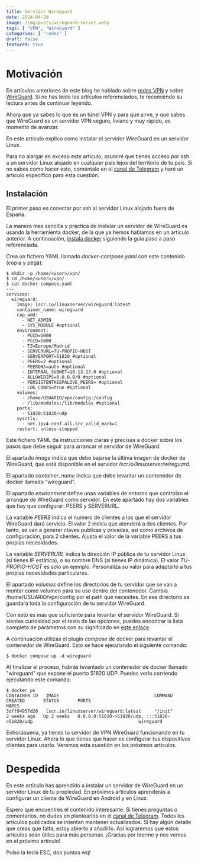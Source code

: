 ```yaml
---
title: Servidor Wireguard
date: 2024-04-20
image: /img/posts/wireguard-server.webp
tags: [ "VPN", "WireGuard" ]
categories: [ "redes" ]
draft: false
featured: true
---
```


# Motivación

En artículos anteriores de este blog he hablado sobre [redes VPN](/post/2024/vpn) y sobre [WireGuard](/post/2024/wireguard). Si no has leído los artículos referenciados, te recomiendo su lectura antes de continuar leyendo.

Ahora que ya sabes lo que es un túnel VPN y para qué sirve, y que sabes que WireGuard es un servidor VPN seguro, liviano y muy rápido, es momento de avanzar.

En este articulo explico como instalar el servidor WireGuard en un servidor Linux.

Para no alargar en exceso este articulo, asumiré que tienes acceso por ssh a un servidor Linux alojado en cualquier país lejos del territorio de tu país. Si no sabes como hacer esto, coméntalo en el [canal de Telegram](https://t.me/lateclaescape) y haré un articulo específico para esta cuestión.

## Instalación

El primer paso es conectar por ssh al servidor Linux alojado fuera de España.

La manera mas sencilla y práctica de instalar un servidor de WireGuard es usando la herramienta docker, de la que ya hemos hablamos en un articulo anterior. A continuación, [instala docker](/post/2024/herramienta-docker) siguiendo la guía paso a paso referenciada.

Crea un fichero YAML llamado *docker-compose.yaml* con este contenido (copia y pega):

```
$ mkdir -p /home/<user>/vpn/
$ cd /home/<user>/vpn/
$ cat docker-compose.yaml
---
services:
  wireguard:
    image: lscr.io/linuxserver/wireguard:latest
    container_name: wireguard
    cap_add:
      - NET_ADMIN
      - SYS_MODULE #optional
    environment:
      - PUID=1000
      - PGID=1000
      - TZ=Europe/Madrid
      - SERVERURL=TU-PROPIO-HOST
      - SERVERPORT=51820 #optional
      - PEERS=2 #optional
      - PEERDNS=auto #optional
      - INTERNAL_SUBNET=10.13.13.0 #optional
      - ALLOWEDIPS=0.0.0.0/0 #optional
      - PERSISTENTKEEPALIVE_PEERS= #optional
      - LOG_CONFS=true #optional
    volumes:
      - /home/USUARIO/vpn/config:/config
      - /lib/modules:/lib/modules #optional
    ports:
      - 51820:51820/udp
    sysctls:
      - net.ipv4.conf.all.src_valid_mark=1
    restart: unless-stopped
```

Este fichero YAML da instrucciones claras y precisas a docker sobre los pasos que debe seguir para arrancar el servidor de WireGuard.

El apartado *image* indica que debe bajarse la última imagen de docker de WireGuard, que está disponible en el servidor *lscr.io/linuxserver/wireguard*.

El apartado *container_name* indica que debe levantar un contenedor de docker llamado "wireguard".

El apartado *environment* define unas variables de entorno que controlan el arranque de WireGuard como servidor. En este apartado hay dos variables que hay que configurar: PEERS y SERVERURL.

La variable *PEERS* indica el numero de clientes a los que el servidor WireGuard dará servicio. El valor 2 indica que atenderá a dos clientes. Por tanto, se van a generar claves publicas y privadas, así como archivos de configuración, para 2 clientes. Ajusta el valor de la variable PEERS a tus propias necesidades.

La variable *SERVERURL* indica la dirección IP pública de tu servidor Linux (si tienes IP estática), o su nombre DNS (si tienes IP dinámica). El valor *TU-PROPIO-HOST* es solo un ejemplo. Personaliza su valor para adaptarlo a tus propias necesidades particulares.

El apartado *volumes* define los directorios de tu servidor que se van a montar como volumen para su uso dentro del contenedor. Cambia /home/USUARIO/vpn/config por el path que necesites. En ese directorio se guardará toda la configuración de tu servidor WireGuard.

Con esto es mas que suficiente para levantar el servidor WireGuard. Si sientes curiosidad por el resto de las opciones, puedes encontrar la lista completa de parámetros con su significado en [este enlace](https://github.com/linuxserver/docker-wireguard).

A continuación utilizas el plugin *compose* de docker para levantar el contenedor de WireGuard. Esto se hace ejecutando el siguiente comando:

```
$ docker compose up -d wireguard
```

Al finalizar el proceso, habrás levantado un contenedor de docker llamado "wireguard" que expone el puerto 51820 UDP. Puedes verlo corriendo ejecutando este comando:

```
$ docker ps
CONTAINER ID   IMAGE                                    COMMAND                  CREATED       STATUS       PORTS                                                                                NAMES
3dff94957d20   lscr.io/linuxserver/wireguard:latest     "/init"                  2 weeks ago   Up 2 weeks   0.0.0.0:51820->51820/udp, :::51820->51820/udp                                        wireguard
```

Enhorabuena, ya tienes tu servidor de VPN WireGuard funcionando en tu servidor Linux. Ahora lo que tienes que hacer es configurar tus dispositivos clientes para usarlo. Veremos esta cuestión en los próximos articulos.

# Despedida

En este articulo has aprendido a instalar un servidor de WireGuard en un servidor Linux de tu propiedad. En próximos artículos aprenderás a configurar un cliente de WireGuard en Android y en Linux.

Espero que encuentres el contenido interesante. Si tienes preguntas o comentarios, no dudes en plantearlos en el [canal de Telegram](https://t.me/lateclaescape). Todos los artículos publicados se intentan mantener actualizados. Si hay algún detalle que creas que falta, estoy abierto a añadirlo. Así lograremos que estos artículos sean útiles para más personas. ¡Gracias por leerme y nos vemos en el próximo artículo!.

Pulso la tecla ESC, dos puntos wq!

